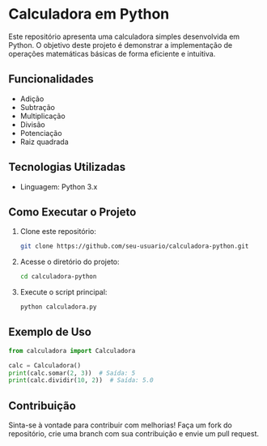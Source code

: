 # Calculadora em Python

Este repositório apresenta uma calculadora simples desenvolvida em Python. O objetivo deste projeto é demonstrar a implementação de operações matemáticas básicas de forma eficiente e intuitiva.

## Funcionalidades

- Adição
- Subtração
- Multiplicação
- Divisão
- Potenciação
- Raiz quadrada

## Tecnologias Utilizadas

- Linguagem: Python 3.x

## Como Executar o Projeto

1. Clone este repositório:
   ```bash
   git clone https://github.com/seu-usuario/calculadora-python.git
   ```
2. Acesse o diretório do projeto:
   ```bash
   cd calculadora-python
   ```
3. Execute o script principal:
   ```bash
   python calculadora.py
   ```

## Exemplo de Uso

```python
from calculadora import Calculadora

calc = Calculadora()
print(calc.somar(2, 3))  # Saída: 5
print(calc.dividir(10, 2))  # Saída: 5.0
```

## Contribuição

Sinta-se à vontade para contribuir com melhorias! Faça um fork do repositório, crie uma branch com sua contribuição e envie um pull request.


